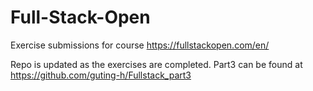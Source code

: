 # Full-Stack-Open
Exercise submissions for course https://fullstackopen.com/en/

Repo is updated as the exercises are completed.
Part3 can be found at https://github.com/guting-h/Fullstack_part3 
